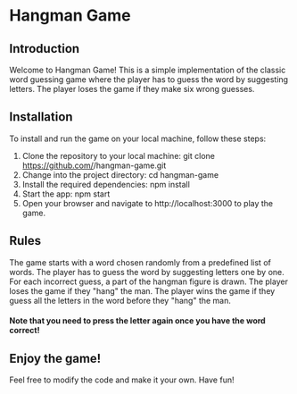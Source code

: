 # Hangman Game

## Introduction
Welcome to Hangman Game! This is a simple implementation of the classic word guessing game where the player has to guess the word by suggesting letters. The player loses the game if they make six wrong guesses.

## Installation
To install and run the game on your local machine, follow these steps:

1. Clone the repository to your local machine:
git clone https://github.com/<username>/hangman-game.git
2. Change into the project directory:
cd hangman-game
3. Install the required dependencies:
npm install
4. Start the app:
npm start
5. Open your browser and navigate to http://localhost:3000 to play the game.

## Rules 
The game starts with a word chosen randomly from a predefined list of words.
The player has to guess the word by suggesting letters one by one.
For each incorrect guess, a part of the hangman figure is drawn. The player loses the game if they "hang" the man.
The player wins the game if they guess all the letters in the word before they "hang" the man. 
#### Note that you need to press the letter again once you have the word correct!

## Enjoy the game! 
Feel free to modify the code and make it your own. Have fun!
